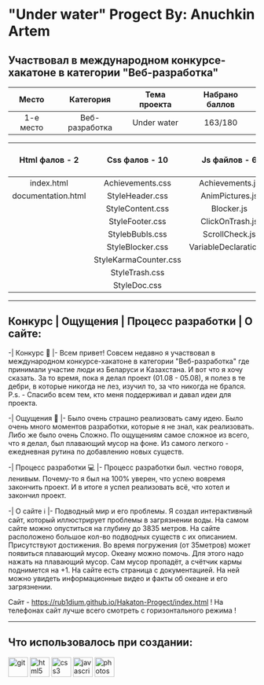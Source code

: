 # "Under water" Progect By: Anuchkin Artem

## Участвовал в международном конкурсе-хакатоне в категории "Веб-разработка"

| Место         | Категория          | Тема проекта | Набрано баллов |
|:-------------:|:------------------:|:------------:|:--------------:|
| 1-e место     | Веб-разработка     | Under water  | 163/180        |


| Html фалов - 2      | Css фалов - 10         | Js файлов - 6          | Всего строк кода |
|:-------------------:|:----------------------:|:----------------------:|:----------------:|
| index.html          | Achievements.css       | Achievements.js        |       2798       |
| documentation.html  | StyleHeader.css        | AnimPictures.js        |                  |
|                     | StyleContent.css       | Blocker.js             |                  |
|                     | StyleFooter.css        | ClickOnTrash.js        |                  |
|                     | StylebBubls.css        | ScrollCheck.js         |                  |
|                     | StyleBlocker.css       | VariableDeclaration.js |                  |
|                     | StyleKarmaCounter.css  |                        |                  |
|                     | StyleTrash.css         |                        |                  |
|                     | StyleDoc.css           |                        |                  |

---

## Конкурс | Ощущения | Процесс разработки | О сайте:

-| Конкурс 👾 |-
Всем привет! Совсем недавно я участвовал в международном конкурсе-хакатоне в категории "Веб-разработка" где принимали участие люди из Беларуси и Казахстана. И вот что я хочу сказать. За то время, пока я делал проект (01.08 - 05.08), я полез в те дебри, в которые никогда не лез, изучил то, за что никогда не брался. P.s. - Спасибо всем тем, кто меня поддерживал и давал идеи для проекта.

-| Ощущения 🤯 |-
Было очень страшно реализовать саму идею. Было очень много моментов разработки, которые я не знал, как реализовать. Либо же было очень
Сложно. По ощущениям самое сложное из всего, что я делал, был плавающий мусор на фоне. Из самого легкого - ежедневная рутина по добавлению новых существ.

-| Процесс разработки 💻 |-
Процесс разработки был. честно говоря, ленивым. Почему-то я был на 100% уверен, что успею вовремя закончить проект. И в итоге я успел реализовать всё, что хотел и закончил проект.

-| О сайте ℹ️ |-
Подводный мир и его проблемы. Я создал интерактивный сайт, который иллюстрирует проблемы в загрязнении воды. На самом сайте можно опуститься на глубину до 3835 метров. На сайте расположено большое кол-во подводных существ с их описанием. Присутствуют достижения. Во время погружения (от 35метров) может появиться плавающий мусор. Океану можно помочь. Для этого надо нажать на плавающий мусор. Сам мусор пропадёт, а счётчик кармы поднимется на +1. На сайте есть страница с документацией. На ней можно увидеть информационные видео и факты об океане и его загрязнении.

Сайт - https://rub1dium.github.io/Hakaton-Progect/index.html
! На телефонах сайт лучше всего смотреть с горизонтального режима !

---

## Что использовалось при создании:

<div>
  <img src="https://github.com/Rub1dium/Hakaton-Progect/blob/main/assets/git.svg"        width="40" height="40" alt="git" title="git">
  <img src="https://github.com/Rub1dium/Hakaton-Progect/blob/main/assets/html5.svg"      width="40" height="40" alt="html5" title="html5">
  <img src="https://github.com/Rub1dium/Hakaton-Progect/blob/main/assets/css3.svg"       width="40" height="40" alt="css3" title="css3">
  <img src="https://github.com/Rub1dium/Hakaton-Progect/blob/main/assets/javascript.svg" width="40" height="40" alt="javascript" title="javascript">
  <img src="https://github.com/Rub1dium/Hakaton-Progect/blob/main/assets/photoshop.svg"  width="40" height="40" alt="photoshop" title="photoshop">
</div>
